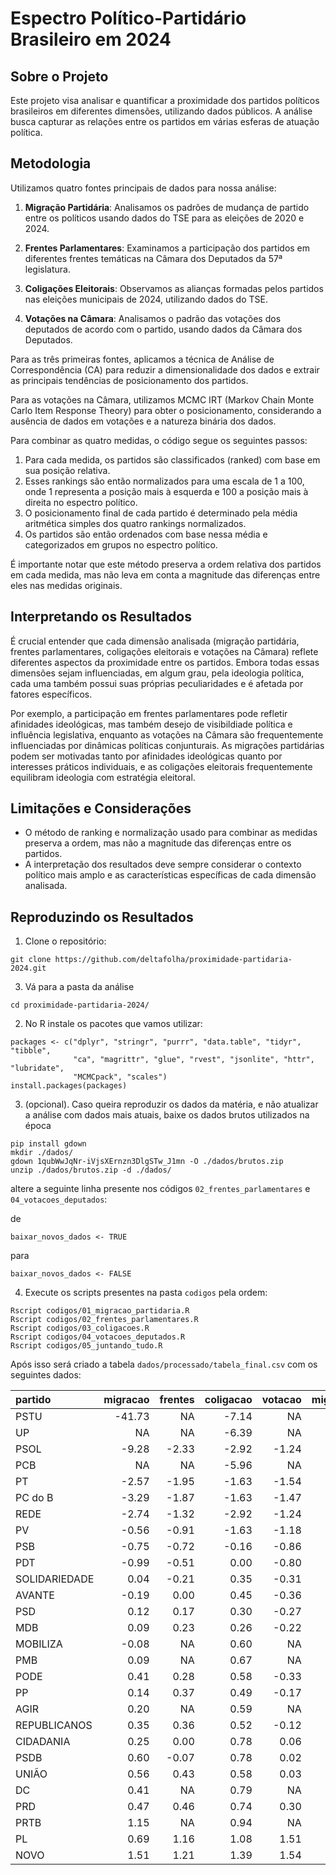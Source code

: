 # Espectro Político-Partidário Brasileiro em 2024

## Sobre o Projeto

Este projeto visa analisar e quantificar a proximidade dos partidos políticos brasileiros em diferentes dimensões, utilizando dados públicos. A análise busca capturar as relações entre os partidos em várias esferas de atuação política.

## Metodologia

Utilizamos quatro fontes principais de dados para nossa análise:

1. **Migração Partidária**: Analisamos os padrões de mudança de partido entre os políticos usando dados do TSE para as eleições de 2020 e 2024.

2. **Frentes Parlamentares**: Examinamos a participação dos partidos em diferentes frentes temáticas na Câmara dos Deputados da 57ª legislatura.

3. **Coligações Eleitorais**: Observamos as alianças formadas pelos partidos nas eleições municipais de 2024, utilizando dados do TSE.

4. **Votações na Câmara**: Analisamos o padrão das votações dos deputados de acordo com o partido, usando dados da Câmara dos Deputados.

Para as três primeiras fontes, aplicamos a técnica de Análise de Correspondência (CA) para reduzir a dimensionalidade dos dados e extrair as principais tendências de posicionamento dos partidos.

Para as votações na Câmara, utilizamos MCMC IRT (Markov Chain Monte Carlo Item Response Theory) para obter o posicionamento, considerando a ausência de dados em votações e a natureza binária dos dados.

Para combinar as quatro medidas, o código segue os seguintes passos:

1. Para cada medida, os partidos são classificados (ranked) com base em sua posição relativa.
2. Esses rankings são então normalizados para uma escala de 1 a 100, onde 1 representa a posição mais à esquerda e 100 a posição mais à direita no espectro político.
3. O posicionamento final de cada partido é determinado pela média aritmética simples dos quatro rankings normalizados.
4. Os partidos são então ordenados com base nessa média e categorizados em grupos no espectro político.

É importante notar que este método preserva a ordem relativa dos partidos em cada medida, mas não leva em conta a magnitude das diferenças entre eles nas medidas originais.

## Interpretando os Resultados

É crucial entender que cada dimensão analisada (migração partidária, frentes parlamentares, coligações eleitorais e votações na Câmara) reflete diferentes aspectos da proximidade entre os partidos. Embora todas essas dimensões sejam influenciadas, em algum grau, pela ideologia política, cada uma também possui suas próprias peculiaridades e é afetada por fatores específicos.

Por exemplo, a participação em frentes parlamentares pode refletir afinidades ideológicas, mas também desejo de visibildiade política e influência legislativa, enquanto as votações na Câmara são frequentemente influenciadas por dinâmicas políticas conjunturais. As migrações partidárias podem ser motivadas tanto por afinidades ideológicas quanto por interesses práticos individuais, e as coligações eleitorais frequentemente equilibram ideologia com estratégia eleitoral.


## Limitações e Considerações

- O método de ranking e normalização usado para combinar as medidas preserva a ordem, mas não a magnitude das diferenças entre os partidos.
- A interpretação dos resultados deve sempre considerar o contexto político mais amplo e as características específicas de cada dimensão analisada.

## Reproduzindo os Resultados

1. Clone o repositório:

```
git clone https://github.com/deltafolha/proximidade-partidaria-2024.git
``` 

3. Vá para a pasta da análise
``` 
cd proximidade-partidaria-2024/
``` 

2. No R instale os pacotes que vamos utilizar:

```
packages <- c("dplyr", "stringr", "purrr", "data.table", "tidyr", "tibble", 
              "ca", "magrittr", "glue", "rvest", "jsonlite", "httr", "lubridate", 
              "MCMCpack", "scales")
install.packages(packages)

```

3. (opcional). Caso queira reproduzir os dados da matéria, e não atualizar a  análise com dados mais atuais, baixe os dados brutos utilizados na época

```
pip install gdown
mkdir ./dados/
gdown 1qubWwJqNr-iVjsXErnzn3DlgSTw_J1mn -O ./dados/brutos.zip
unzip ./dados/brutos.zip -d ./dados/
```

altere a seguinte linha presente nos códigos `02_frentes_parlamentares` e `04_votacoes_deputados`:

de 

```
baixar_novos_dados <- TRUE
``` 

para 

```
baixar_novos_dados <- FALSE
```

4. Execute os scripts presentes na pasta `codigos` pela ordem:

```
Rscript codigos/01_migracao_partidaria.R
Rscript codigos/02_frentes_parlamentares.R
Rscript codigos/03_coligacoes.R
Rscript codigos/04_votacoes_deputados.R
Rscript codigos/05_juntando_tudo.R
```

Após isso será criado a tabela `dados/processado/tabela_final.csv` com os seguintes dados:


|partido       | migracao| frentes| coligacao| votacao| migracao_rank| frentes_rank| coligacao_rank| votacao_rank| media_rank|label      |
|:-------------|--------:|-------:|---------:|-------:|-------------:|------------:|--------------:|------------:|----------:|:----------|
|PSTU          |   -41.73|      NA|     -7.14|      NA|          1.00|           NA|           1.00|           NA|       1.00|esquerda_1 |
|UP            |       NA|      NA|     -6.39|      NA|            NA|           NA|           4.67|           NA|       4.67|esquerda_1 |
|PSOL          |    -9.28|   -2.33|     -2.92|   -1.24|          4.96|         1.00|          12.00|        11.42|       7.35|esquerda_1 |
|PCB           |       NA|      NA|     -5.96|      NA|            NA|           NA|           8.33|           NA|       8.33|esquerda_2 |
|PT            |    -2.57|   -1.95|     -1.63|   -1.54|         16.84|         6.21|          19.33|         1.00|      10.85|esquerda_2 |
|PC do B       |    -3.29|   -1.87|     -1.63|   -1.47|          8.92|        11.42|          19.33|         6.21|      11.47|esquerda_2 |
|REDE          |    -2.74|   -1.32|     -2.92|   -1.24|         12.88|        16.63|          12.00|        16.63|      14.54|esquerda_2 |
|PV            |    -0.56|   -0.91|     -1.63|   -1.18|         28.72|        21.84|          19.33|        21.84|      22.93|esquerda_3 |
|PSB           |    -0.75|   -0.72|     -0.16|   -0.86|         24.76|        27.05|          30.33|        27.05|      27.30|esquerda_3 |
|PDT           |    -0.99|   -0.51|      0.00|   -0.80|         20.80|        32.26|          34.00|        32.26|      29.83|esquerda_3 |
|SOLIDARIEDADE |     0.04|   -0.21|      0.35|   -0.31|         40.60|        37.47|          45.00|        47.89|      42.74|centro_1   |
|AVANTE        |    -0.19|    0.00|      0.45|   -0.36|         32.68|        53.11|          48.67|        37.47|      42.98|centro_1   |
|PSD           |     0.12|    0.17|      0.30|   -0.27|         52.48|        58.32|          41.33|        53.11|      51.31|centro_2   |
|MDB           |     0.09|    0.23|      0.26|   -0.22|         48.52|        63.53|          37.67|        58.32|      52.01|centro_2   |
|MOBILIZA      |    -0.08|      NA|      0.60|      NA|         36.64|           NA|          70.67|           NA|      53.65|centro_2   |
|PMB           |     0.09|      NA|      0.67|      NA|         44.56|           NA|          74.33|           NA|      59.45|centro_3   |
|PODE          |     0.41|    0.28|      0.58|   -0.33|         72.28|        68.74|          59.67|        42.68|      60.84|centro_3   |
|PP            |     0.14|    0.37|      0.49|   -0.17|         56.44|        79.16|          52.33|        63.53|      62.86|centro_3   |
|AGIR          |     0.20|      NA|      0.59|      NA|         60.40|           NA|          67.00|           NA|      63.70|centro_3   |
|REPUBLICANOS  |     0.35|    0.36|      0.52|   -0.12|         68.32|        73.95|          56.00|        68.74|      66.75|direita_1  |
|CIDADANIA     |     0.25|    0.00|      0.78|    0.06|         64.36|        47.89|          81.67|        84.37|      69.57|direita_1  |
|PSDB          |     0.60|   -0.07|      0.78|    0.02|         88.12|        42.68|          85.33|        73.95|      72.52|direita_1  |
|UNIÃO         |     0.56|    0.43|      0.58|    0.03|         84.16|        84.37|          63.33|        79.16|      77.75|direita_2  |
|DC            |     0.41|      NA|      0.79|      NA|         76.24|           NA|          89.00|           NA|      82.62|direita_2  |
|PRD           |     0.47|    0.46|      0.74|    0.30|         80.20|        89.58|          78.00|        89.58|      84.34|direita_2  |
|PRTB          |     1.15|      NA|      0.94|      NA|         96.04|           NA|          92.67|           NA|      94.35|direita_3  |
|PL            |     0.69|    1.16|      1.08|    1.51|         92.08|        94.79|          96.33|        94.79|      94.50|direita_3  |
|NOVO          |     1.51|    1.21|      1.39|    1.54|        100.00|       100.00|         100.00|       100.00|     100.00|direita_3  |






